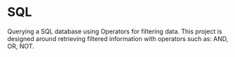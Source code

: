 # SQL
Querying a SQL database using Operators for filtering data. This project is designed around retrieving filtered information with operators such as: AND, OR, NOT. 
